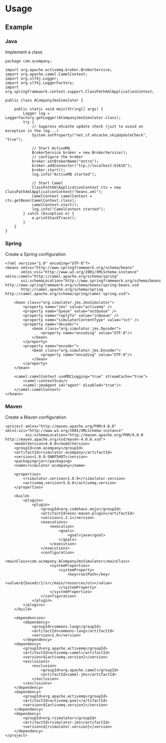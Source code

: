 # Usage

## Example

### Java
Implement a class

    package com.acompany;
    
    import org.apache.activemq.broker.BrokerService;
    import org.apache.camel.CamelContext;
    import org.slf4j.Logger;
    import org.slf4j.LoggerFactory;
    import org.springframework.context.support.ClassPathXmlApplicationContext;
    
    public class ACompanyJmsSimulator {
    
        public static void main(String[] args) {
            Logger log = LoggerFactory.getLogger(ACompanyJmsSimulator.class);
            try {
                // Suppress ehcache update check (just to avoid an exception in the log...)
                System.setProperty("net.sf.ehcache.skipUpdateCheck", "true");

                // Start ActiveMQ
                BrokerService broker = new BrokerService();
                // configure the broker
                broker.setBrokerName("entra");
                broker.addConnector("tcp://localhost:61616");
                broker.start();
                log.info("ActiveMQ started");
    
                // Start Camel
                ClassPathXmlApplicationContext ctx = new ClassPathXmlApplicationContext("beans.xml");
                CamelContext camelContext = ctx.getBean(CamelContext.class);
                camelContext.start();
                log.info("CamelContext started");
            } catch (Exception e) {
                e.printStackTrace();
            }
        }
    }

### Spring
Create a Spring configuration

    <?xml version="1.0" encoding="UTF-8"?>
    <beans xmlns="http://www.springframework.org/schema/beans"
           xmlns:xsi="http://www.w3.org/2001/XMLSchema-instance" xmlns:camel="http://camel.apache.org/schema/spring"
           xsi:schemaLocation="http://www.springframework.org/schema/beans http://www.springframework.org/schema/beans/spring-beans.xsd
           http://camel.apache.org/schema/spring http://camel.apache.org/schema/spring/camel-spring.xsd">

        <bean class="org.simulator.jms.JmsSimulator">
            <property name="jms" value="activemq" />
            <property name="queue" value="outQueue" />
            <property name="replyTo" value="inQueue" />
            <property name="simulatorContentType" value="txt" />
            <property name="decoder">
                <bean class="org.simulator.jms.Decoder">
                    <property name="encoding" value="UTF-8"/>
                </bean>
            </property>
            <property name="encoder">
                <bean class="org.simulator.jms.Encoder">
                    <property name="encoding" value="UTF-8"/>
                </bean>
            </property>
        </bean>

        <camel:camelContext useMDCLogging="true" streamCache="true">
            <camel:contextScan/>
            <camel:jmxAgent id="agent" disabled="true"/>
        </camel:camelContext>
    </beans>

### Maven
Create a Maven configuration

    <project xmlns="http://maven.apache.org/POM/4.0.0" xmlns:xsi="http://www.w3.org/2001/XMLSchema-instance"
             xsi:schemaLocation="http://maven.apache.org/POM/4.0.0 http://maven.apache.org/xsd/maven-4.0.0.xsd">
        <modelVersion>4.0.0</modelVersion>
        <groupId>com.acompany</groupId>
        <artifactId>rsimulator-acompany</artifactId>
        <version>1.0.0-SNAPSHOT</version>
        <packaging>jar</packaging>
        <name>rsimulator-acompany</name>
    
        <properties>
            <rsimulator.version>1.0.9</rsimulator.version>
            <activemq.version>5.8.0</activemq.version>
        </properties>
    
        <build>
            <plugins>
                <plugin>
                    <groupId>org.codehaus.mojo</groupId>
                    <artifactId>exec-maven-plugin</artifactId>
                    <version>1.2.1</version>
                    <executions>
                        <execution>
                            <goals>
                                <goal>java</goal>
                            </goals>
                        </execution>
                    </executions>
                    <configuration>
                        <mainClass>com.acompany.ACompanyJmsSimulator</mainClass>
                        <systemProperties>
                            <systemProperty>
                                <key>rootPath</key>
                                <value>${basedir}/src/main/resources/utv</value>
                            </systemProperty>
                        </systemProperties>
                    </configuration>
                </plugin>
            </plugins>
        </build>
    
        <dependencies>
            <dependency>
                <groupId>commons-lang</groupId>
                <artifactId>commons-lang</artifactId>
                <version>2.6</version>
            </dependency>
        <dependency>
            <groupId>org.apache.activemq</groupId>
            <artifactId>activemq-camel</artifactId>
            <version>${activemq.version}</version>
            <exclusions>
                <exclusion>
                    <groupId>org.apache.camel</groupId>
                    <artifactId>camel-jms</artifactId>
                </exclusion>
            </exclusions>
        </dependency>
        <dependency>
            <groupId>org.apache.activemq</groupId>
            <artifactId>activemq-pool</artifactId>
            <version>${activemq.version}</version>
        </dependency>
        <dependency>
            <groupId>org.rsimulator</groupId>
            <artifactId>rsimulator-jms</artifactId>
            <version>${rsimulator.version}</version>
        </dependency>
    </project>